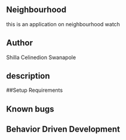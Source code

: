 ## Neighbourhood

this is an application on neighbourhood watch

## Author

Shilla Celinedion Swanapole

## description

##Setup Requirements

## Known bugs

## Behavior Driven Development
